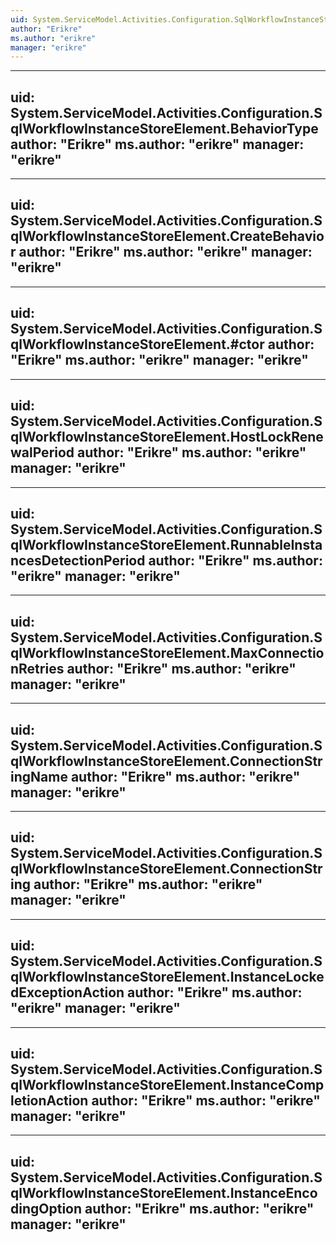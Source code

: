 ```yaml
---
uid: System.ServiceModel.Activities.Configuration.SqlWorkflowInstanceStoreElement
author: "Erikre"
ms.author: "erikre"
manager: "erikre"
---
```


---
uid: System.ServiceModel.Activities.Configuration.SqlWorkflowInstanceStoreElement.BehaviorType
author: "Erikre"
ms.author: "erikre"
manager: "erikre"
---

---
uid: System.ServiceModel.Activities.Configuration.SqlWorkflowInstanceStoreElement.CreateBehavior
author: "Erikre"
ms.author: "erikre"
manager: "erikre"
---

---
uid: System.ServiceModel.Activities.Configuration.SqlWorkflowInstanceStoreElement.#ctor
author: "Erikre"
ms.author: "erikre"
manager: "erikre"
---

---
uid: System.ServiceModel.Activities.Configuration.SqlWorkflowInstanceStoreElement.HostLockRenewalPeriod
author: "Erikre"
ms.author: "erikre"
manager: "erikre"
---

---
uid: System.ServiceModel.Activities.Configuration.SqlWorkflowInstanceStoreElement.RunnableInstancesDetectionPeriod
author: "Erikre"
ms.author: "erikre"
manager: "erikre"
---

---
uid: System.ServiceModel.Activities.Configuration.SqlWorkflowInstanceStoreElement.MaxConnectionRetries
author: "Erikre"
ms.author: "erikre"
manager: "erikre"
---

---
uid: System.ServiceModel.Activities.Configuration.SqlWorkflowInstanceStoreElement.ConnectionStringName
author: "Erikre"
ms.author: "erikre"
manager: "erikre"
---

---
uid: System.ServiceModel.Activities.Configuration.SqlWorkflowInstanceStoreElement.ConnectionString
author: "Erikre"
ms.author: "erikre"
manager: "erikre"
---

---
uid: System.ServiceModel.Activities.Configuration.SqlWorkflowInstanceStoreElement.InstanceLockedExceptionAction
author: "Erikre"
ms.author: "erikre"
manager: "erikre"
---

---
uid: System.ServiceModel.Activities.Configuration.SqlWorkflowInstanceStoreElement.InstanceCompletionAction
author: "Erikre"
ms.author: "erikre"
manager: "erikre"
---

---
uid: System.ServiceModel.Activities.Configuration.SqlWorkflowInstanceStoreElement.InstanceEncodingOption
author: "Erikre"
ms.author: "erikre"
manager: "erikre"
---
